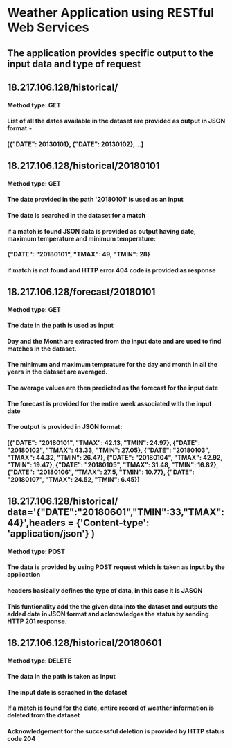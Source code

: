# Weather Application using RESTful Web Services
## The application provides specific output to the input data and type of request

## 18.217.106.128/historical/
#### Method type: GET 
#### List of all the dates available in the dataset are provided as output in JSON format:-
#### [{"DATE": 20130101}, {"DATE": 20130102},...]

## 18.217.106.128/historical/20180101
#### Method type: GET
#### The date provided in the path '20180101' is used as an input
#### The date is searched in the dataset for a match
#### if a match is found JSON data is provided as output having date, maximum temperature and minimum temperature:
#### {"DATE": "20180101", "TMAX": 49, "TMIN": 28}

#### if match is not found and HTTP error 404 code is provided as response

## 18.217.106.128/forecast/20180101
#### Method type: GET
#### The date in the path is used as input
#### Day and the Month are extracted from the input date and are used to find matches in the dataset.
#### The minimum and maximum temprature for the day and month in all the years in the dataset are averaged.
#### The average values are then predicted as the forecast for the input date
#### The forecast is provided for the entire week associated with the input date
#### The output is provided in JSON format:
#### [{"DATE": "20180101", "TMAX": 42.13, "TMIN": 24.97}, {"DATE": "20180102", "TMAX": 43.33, "TMIN": 27.05}, {"DATE": "20180103", "TMAX": 44.32, "TMIN": 26.47}, {"DATE": "20180104", "TMAX": 42.92, "TMIN": 19.47}, {"DATE": "20180105", "TMAX": 31.48, "TMIN": 16.82}, {"DATE": "20180106", "TMAX": 27.5, "TMIN": 10.77}, {"DATE": "20180107", "TMAX": 24.52, "TMIN": 6.45}]

## 18.217.106.128/historical/ data='{"DATE":"20180601","TMIN":33,"TMAX":44}',headers = {'Content-type': 'application/json'} )
#### Method type: POST
#### The data is provided by using POST request which is taken as input by the application
#### headers basically defines the type of data, in this case it is JASON
#### This funtionality add the the given data into the dataset and outputs the added date in JSON format and acknowledges the status by sending HTTP 201 response.

## 18.217.106.128/historical/20180601
#### Method type: DELETE
#### The data in the path is taken as input
#### The input date is serached in the dataset
#### If a match is found for the date, entire record of weather information is deleted from the dataset
#### Acknowledgement for the successful deletion is provided by HTTP status code 204
